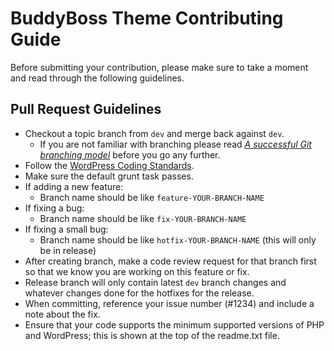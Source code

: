 # BuddyBoss Theme Contributing Guide

Before submitting your contribution, please make sure to take a moment and read through the following guidelines.

## Pull Request Guidelines

- Checkout a topic branch from `dev` and merge back against `dev`.
    - If you are not familiar with branching please read [_A successful Git branching model_](http://nvie.com/posts/a-successful-git-branching-model/) before you go any further.
- Follow the [WordPress Coding Standards](https://make.wordpress.org/core/handbook/coding-standards/).
- Make sure the default grunt task passes.
- If adding a new feature:
    - Branch name should be like `feature-YOUR-BRANCH-NAME`
- If fixing a bug:
    - Branch name should be like `fix-YOUR-BRANCH-NAME`
 - If fixing a small bug:
    - Branch name should be like `hotfix-YOUR-BRANCH-NAME` (this will only be in release)
- After creating branch, make a code review request for that branch first so that we know you are working on this feature or fix.
- Release branch will only contain latest `dev` branch changes and whatever changes done for the hotfixes for the release.
- When committing, reference your issue number (#1234) and include a note about the fix.
- Ensure that your code supports the minimum supported versions of PHP and WordPress; this is shown at the top of the readme.txt file.
